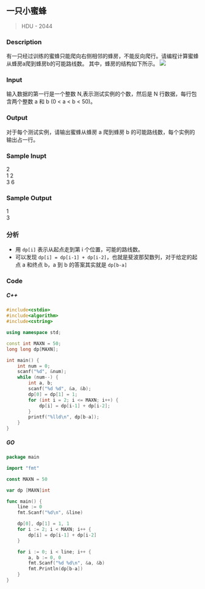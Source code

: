 ## 一只小蜜蜂
> HDU - 2044

### Description
有一只经过训练的蜜蜂只能爬向右侧相邻的蜂房，不能反向爬行。请编程计算蜜蜂从蜂房a爬到蜂房b的可能路线数。 
其中，蜂房的结构如下所示。 
<img src="https://vj.e949.cn/db4917bb4b1bd4e9ccc285a9597f8e31?v=1543133996">

### Input
输入数据的第一行是一个整数 N,表示测试实例的个数，然后是 N 行数据，每行包含两个整数 a 和 b (0 < a < b < 50)。 

### Output
对于每个测试实例，请输出蜜蜂从蜂房 a 爬到蜂房 b 的可能路线数，每个实例的输出占一行。 

### Sample Inupt
2  
1 2  
3 6  

### Sample Output
1  
3  

### 分析
* 用 `dp[i]` 表示从起点走到第 i 个位置，可能的路线数。
* 可以发现 `dp[i] = dp[i-1] + dp[i-2]`，也就是斐波那契数列，对于给定的起点 a 和终点 b，a 到 b 的答案其实就是 `dp[b-a]`

### Code
##### C++
```cpp
#include<cstdio>
#include<algorithm>
#include<cstring>

using namespace std;

const int MAXN = 50;
long long dp[MAXN];

int main() {
    int num = 0;
    scanf("%d", &num);
    while (num--) {
        int a, b;
        scanf("%d %d", &a, &b);
        dp[0] = dp[1] = 1;
        for (int i = 2; i <= MAXN; i++) {
            dp[i] = dp[i-1] + dp[i-2];
        }
        printf("%lld\n", dp[b-a]);
    }
}
```

##### GO
```go
package main

import "fmt"

const MAXN = 50

var dp [MAXN]int

func main() {
    line := 0
    fmt.Scanf("%d\n", &line)

    dp[0], dp[1] = 1, 1
    for i := 2; i < MAXN; i++ {
        dp[i] = dp[i-1] + dp[i-2]
    }

    for i := 0; i < line; i++ {
        a, b := 0, 0
        fmt.Scanf("%d %d\n", &a, &b)
        fmt.Println(dp[b-a])
    }
}
```